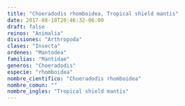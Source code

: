 ```yaml
---
title: "Choeradodis rhomboidea, Tropical shield mantis"
date: 2017-08-18T20:46:32-06:00
draft: false
reinos: "Animalia"
divisiones: "Arthropoda"
clases: "Insecta"
ordenes: "Mantodea"
familias: "Mantidae"
generos: "Choeradodis"
especie: "rhomboidea"
nombre_cientifico: "Choeradodis rhomboidea"
nombre_comun: ""
nombre_ingles: "Tropical shield mantis"
---
```

